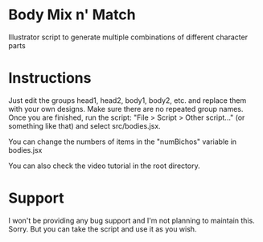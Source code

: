 # Body Mix n' Match

Illustrator script to generate multiple combinations of different character parts

# Instructions

Just edit the groups head1, head2, body1, body2, etc. and replace them with your own designs. Make sure there are no repeated group names. Once you are finished, run the script: "File > Script > Other script..." (or something like that) and select src/bodies.jsx.

You can change the numbers of items in the "numBichos" variable in bodies.jsx

You can also check the video tutorial in the root directory.

# Support

I won't be providing any bug support and I'm not planning to maintain this. Sorry. But you can take the script and use it as you wish.
